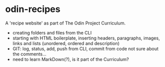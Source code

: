 # odin-recipes

A 'recipe website' as part of The Odin Project Curriculum.

- creating folders and files from the CLI
- starting with HTML boilerplate, inserting headers, 
  paragraphs, images, links and lists (unordered, ordered and description)
- GIT: log, status, add, push from CLI, commit from code
  not sure about the comments...
- need to learn MarkDown(?), is it part of the Curriculum?